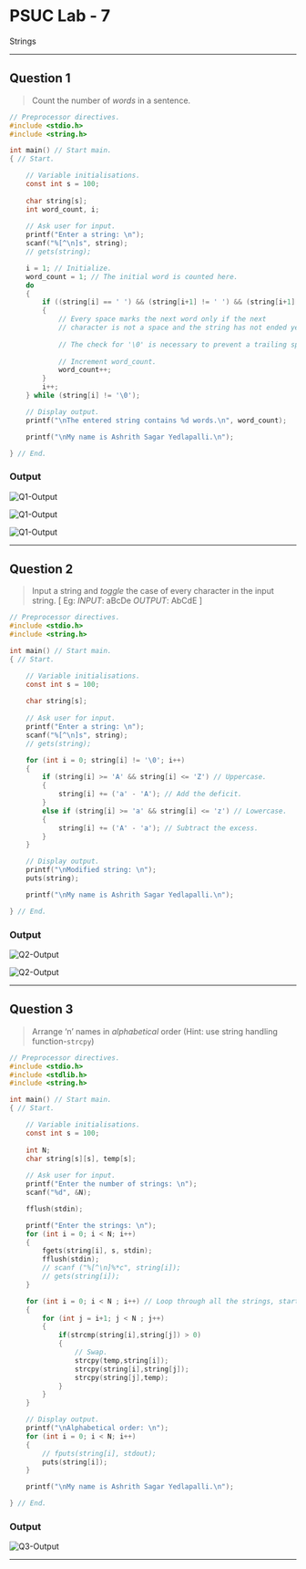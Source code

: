 # PSUC Lab - 7
Strings

---

## Question 1

> Count the number of *words* in a sentence.
> 

```c
// Preprocessor directives.
#include <stdio.h>
#include <string.h>

int main() // Start main.
{ // Start.

	// Variable initialisations.
	const int s = 100;
	
	char string[s];
	int word_count, i;
	
	// Ask user for input.
	printf("Enter a string: \n");
	scanf("%[^\n]s", string);
	// gets(string);

	i = 1; // Initialize.
	word_count = 1; // The initial word is counted here.
	do
	{
		if ((string[i] == ' ') && (string[i+1] != ' ') && (string[i+1] != '\0'))
		{
			// Every space marks the next word only if the next 
			// character is not a space and the string has not ended yet.
			
			// The check for '\0' is necessary to prevent a trailing space to count as a word.
			
			// Increment word_count.
			word_count++;
		}
		i++;
	} while (string[i] != '\0');

	// Display output.
	printf("\nThe entered string contains %d words.\n", word_count);

	printf("\nMy name is Ashrith Sagar Yedlapalli.\n");

} // End.
```

### Output

![Q1-Output](Q1-Output-1.png)

![Q1-Output](Q1-Output-2.png)

![Q1-Output](Q1-Output-3.png)

---

## Question 2

> Input a string and *toggle* the case of every character in the input string.
[ Eg: *INPUT*: aBcDe
*OUTPUT*: AbCdE ]
> 

```c
// Preprocessor directives.
#include <stdio.h>
#include <string.h>

int main() // Start main.
{ // Start.

	// Variable initialisations.
	const int s = 100;
	
	char string[s];
	
	// Ask user for input.
	printf("Enter a string: \n");
	scanf("%[^\n]s", string);
	// gets(string);

	for (int i = 0; string[i] != '\0'; i++)
	{
		if (string[i] >= 'A' && string[i] <= 'Z') // Uppercase.
		{
			string[i] += ('a' - 'A'); // Add the deficit.
		}
		else if (string[i] >= 'a' && string[i] <= 'z') // Lowercase.
		{
			string[i] += ('A' - 'a'); // Subtract the excess.
		}
	}

	// Display output.
	printf("\nModified string: \n");
	puts(string);

	printf("\nMy name is Ashrith Sagar Yedlapalli.\n");

} // End.
```

### Output

![Q2-Output](Q2-Output-1.png)

![Q2-Output](Q2-Output-2.png)

---

## Question 3

> Arrange ‘n’ names in *alphabetical* order (Hint: use string handling function-`strcpy`)
> 

```c
// Preprocessor directives.
#include <stdio.h>
#include <stdlib.h>
#include <string.h>

int main() // Start main.
{ // Start.

	// Variable initialisations.	
	const int s = 100;
	
	int N;
	char string[s][s], temp[s];
	
	// Ask user for input.
	printf("Enter the number of strings: \n");
	scanf("%d", &N);

    fflush(stdin);

	printf("Enter the strings: \n");
	for (int i = 0; i < N; i++)
	{
		fgets(string[i], s, stdin);
		fflush(stdin);
		// scanf ("%[^\n]%*c", string[i]);
		// gets(string[i]);
	}

	for (int i = 0; i < N ; i++) // Loop through all the strings, starting from the second string.
	{
		for (int j = i+1; j < N ; j++)
		{
			if(strcmp(string[i],string[j]) > 0)
			{
				// Swap.
     			strcpy(temp,string[i]);
    			strcpy(string[i],string[j]);
				strcpy(string[j],temp);
			}
		}
	}

	// Display output.
	printf("\nAlphabetical order: \n");
	for (int i = 0; i < N; i++)
	{
		// fputs(string[i], stdout);
		puts(string[i]);
	}

	printf("\nMy name is Ashrith Sagar Yedlapalli.\n");

} // End.
```

### Output

![Q3-Output](Q3-Output.png)

---